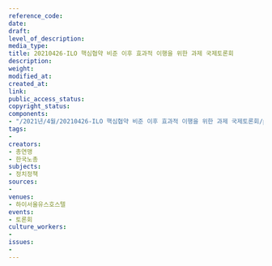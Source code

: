 ```yaml
---
reference_code: 
date: 
draft: 
level_of_description: 
media_type: 
title: 20210426-ILO 핵심협약 비준 이후 효과적 이행을 위한 과제 국제토론회
description: 
weight: 
modified_at: 
created_at: 
link: 
public_access_status: 
copyright_status: 
components:
- "/2021년/4월/20210426-ILO 핵심협약 비준 이후 효과적 이행을 위한 과제 국제토론회/photo_2021-04-26_17-50-21.jpg"
tags:
- 
creators:
- 총연맹
- 한국노총
subjects:
- 정치정책
sources:
- 
venues:
- 하이서울유스호스텔
events:
- 토론회
culture_workers:
- 
issues:
- 
---
```

